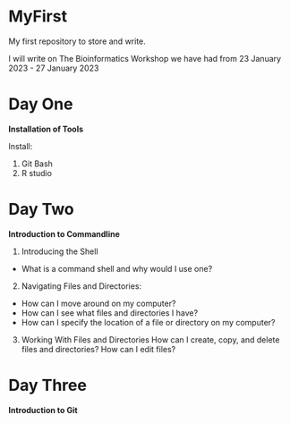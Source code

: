 # MyFirst
My first repository to store and write.

I will write on The Bioinformatics Workshop we have had from 23 January 2023 - 27 January 2023

# Day One
**Installation of Tools**

Install:
1. Git Bash 
2. R studio

# Day Two
**Introduction to Commandline**

1. Introducing the Shell	
- What is a command shell and why would I use one?
2. Navigating Files and Directories:
- How can I move around on my computer?
- How can I see what files and directories I have?
- How can I specify the location of a file or directory on my computer?

3. Working With Files and Directories	How can I create, copy, and delete files and directories?
How can I edit files?


# Day Three

**Introduction to Git**
